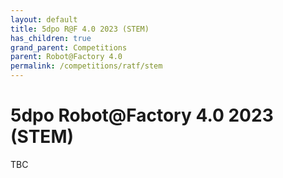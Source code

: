 ```yaml
---
layout: default
title: 5dpo R@F 4.0 2023 (STEM)
has_children: true
grand_parent: Competitions
parent: Robot@Factory 4.0
permalink: /competitions/ratf/stem
---
```


# 5dpo Robot@Factory 4.0 2023 (STEM)

TBC
